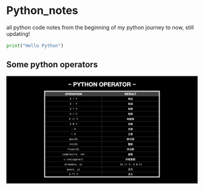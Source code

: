 # Python_notes

all python code notes from the beginning of my python journey to now, still updating!

```python
print("Hello Python")
```

## Some python operators

![Image](./Python_Operator.jpeg)

